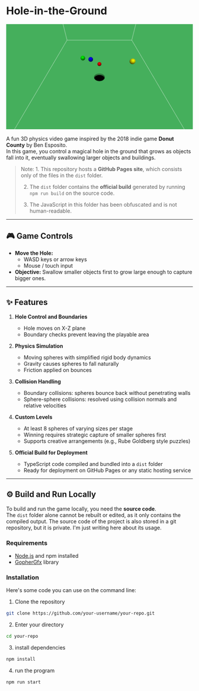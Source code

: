 # Hole-in-the-Ground

![Game Screenshot](./screenshot.png)  

A fun 3D physics video game inspired by the 2018 indie game **Donut County** by Ben Esposito.  
In this game, you control a magical hole in the ground that grows as objects fall into it, eventually swallowing larger objects and buildings.

> Note: 1. This repository hosts a **GitHub Pages site**, which consists only of the files in the `dist` folder.
> 
> 2. The `dist` folder contains the **official build** generated by running `npm run build` on the source code.
> 
> 3. The JavaScript in this folder has been obfuscated and is not human-readable.  

---

## 🎮 Game Controls

- **Move the Hole:**  
  - WASD keys or arrow keys  
  - Mouse / touch input  
- **Objective:** Swallow smaller objects first to grow large enough to capture bigger ones.

---

## ✨ Features

1. **Hole Control and Boundaries**  
   - Hole moves on X-Z plane  
   - Boundary checks prevent leaving the playable area

2. **Physics Simulation**  
   - Moving spheres with simplified rigid body dynamics  
   - Gravity causes spheres to fall naturally  
   - Friction applied on bounces  

3. **Collision Handling**  
   - Boundary collisions: spheres bounce back without penetrating walls  
   - Sphere-sphere collisions: resolved using collision normals and relative velocities  

4. **Custom Levels**  
   - At least 8 spheres of varying sizes per stage  
   - Winning requires strategic capture of smaller spheres first  
   - Supports creative arrangements (e.g., Rube Goldberg style puzzles)  

5. **Official Build for Deployment**  
   - TypeScript code compiled and bundled into a `dist` folder  
   - Ready for deployment on GitHub Pages or any static hosting service  

---

## ⚙️ Build and Run Locally

To build and run the game locally, you need the **source code**.  
The `dist` folder alone cannot be rebuilt or edited, as it only contains the compiled output.
The source code of the project is also stored in a git repository, but it is private. I'm just writing here about its usage.

### Requirements
- [Node.js](https://nodejs.org/) and npm installed
- [GopherGfx](https://github.com/djanderson07/GopherGfx) library

### Installation
Here's some code you can use on the command line:

1. Clone the repository
```bash
git clone https://github.com/your-username/your-repo.git
```

2. Enter your directory
```bash
cd your-repo
```

3. install dependencies
```bash
npm install
```

4. run the program
```bash
npm run start
```
